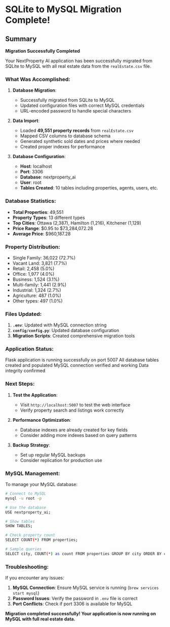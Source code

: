 # SQLite to MySQL Migration Complete! 

## Summary

 **Migration Successfully Completed**

Your NextProperty AI application has been successfully migrated from SQLite to MySQL with all real estate data from the `realEstate.csv` file.

### What Was Accomplished:

1. **Database Migration**: 
   - Successfully migrated from SQLite to MySQL
   - Updated configuration files with correct MySQL credentials
   - URL-encoded password to handle special characters

2. **Data Import**:
   - Loaded **49,551 property records** from `realEstate.csv`
   - Mapped CSV columns to database schema
   - Generated synthetic sold dates and prices where needed
   - Created proper indexes for performance

3. **Database Configuration**:
   - **Host**: localhost
   - **Port**: 3306
   - **Database**: nextproperty_ai
   - **User**: root
   - **Tables Created**: 10 tables including properties, agents, users, etc.

### Database Statistics:

- **Total Properties**: 49,551
- **Property Types**: 13 different types
- **Top Cities**: Ottawa (2,387), Hamilton (1,216), Kitchener (1,129)
- **Price Range**: $0.95 to $73,284,072.28
- **Average Price**: $960,187.28

### Property Distribution:
- Single Family: 36,022 (72.7%)
- Vacant Land: 3,821 (7.7%)
- Retail: 2,458 (5.0%)
- Office: 1,977 (4.0%)
- Business: 1,524 (3.1%)
- Multi-family: 1,441 (2.9%)
- Industrial: 1,324 (2.7%)
- Agriculture: 487 (1.0%)
- Other types: 497 (1.0%)

### Files Updated:

1. **`.env`**: Updated with MySQL connection string
2. **`config/config.py`**: Updated database configuration
3. **Migration Scripts**: Created comprehensive migration tools

### Application Status:

 Flask application is running successfully on port 5007
 All database tables created and populated
 MySQL connection verified and working
 Data integrity confirmed

### Next Steps:

1. **Test the Application**: 
   - Visit `http://localhost:5007` to test the web interface
   - Verify property search and listings work correctly

2. **Performance Optimization**:
   - Database indexes are already created for key fields
   - Consider adding more indexes based on query patterns

3. **Backup Strategy**:
   - Set up regular MySQL backups
   - Consider replication for production use

### MySQL Management:

To manage your MySQL database:

```bash
# Connect to MySQL
mysql -u root -p

# Use the database
USE nextproperty_ai;

# Show tables
SHOW TABLES;

# Check property count
SELECT COUNT(*) FROM properties;

# Sample queries
SELECT city, COUNT(*) as count FROM properties GROUP BY city ORDER BY count DESC LIMIT 10;
```

### Troubleshooting:

If you encounter any issues:

1. **MySQL Connection**: Ensure MySQL service is running (`brew services start mysql`)
2. **Password Issues**: Verify the password in `.env` file is correct
3. **Port Conflicts**: Check if port 3306 is available for MySQL

**Migration completed successfully! Your application is now running on MySQL with full real estate data.** 

